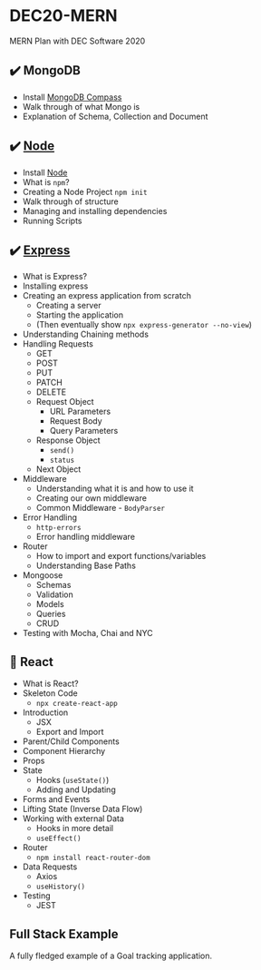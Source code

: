 # DEC20-MERN

MERN Plan with DEC Software 2020

## :heavy_check_mark: MongoDB

* Install [MongoDB Compass](https://www.mongodb.com/products/compass)
* Walk through of what Mongo is
* Explanation of Schema, Collection and Document

## :heavy_check_mark: [Node](https://github.com/savannahvaith/DEC20-MERN/tree/Node)

* Install [Node](https://nodejs.org/en/download/)
* What is `npm`?
* Creating a Node Project `npm init`
* Walk through of structure
* Managing and installing dependencies
* Running Scripts

## :heavy_check_mark: [Express](https://github.com/savannahvaith/DEC20-MERN/tree/Express)

* What is Express?
* Installing express
* Creating an express application from scratch
  * Creating a server
  * Starting the application
  * (Then eventually show `npx express-generator --no-view`)
* Understanding Chaining methods
* Handling Requests
  * GET
  * POST
  * PUT
  * PATCH
  * DELETE
  * Request Object
    * URL Parameters
    * Request Body
    * Query Parameters
  * Response Object
    * `send()`
    * `status`
  * Next Object
* Middleware
  * Understanding what it is and how to use it
  * Creating our own middleware
  * Common Middleware - `BodyParser`
* Error Handling
  * `http-errors`
  * Error handling middleware
* Router
  * How to import and export functions/variables
  * Understanding Base Paths
* Mongoose
  * Schemas
  * Validation
  * Models
  * Queries
  * CRUD
* Testing with Mocha, Chai and NYC

## :memo: React

* What is React?
* Skeleton Code
  * `npx create-react-app`
* Introduction
  * JSX
  * Export and Import
* Parent/Child Components
* Component Hierarchy
* Props
* State
  * Hooks (`useState()`)
  * Adding and Updating
* Forms and Events
* Lifting State (Inverse Data Flow)
* Working with external Data
  * Hooks in more detail
  * `useEffect()`
* Router
  * `npm install react-router-dom`
* Data Requests
  * Axios
  * `useHistory()`
* Testing
  * JEST

## Full Stack Example

A fully fledged example of a Goal tracking application.
